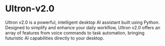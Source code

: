 # Ultron-v2.0
Ultron v2.0 is a powerful, intelligent desktop AI assistant built using Python. Designed to simplify and enhance your daily workflow, Ultron v2.0 offers an array of features from voice commands to task automation, bringing futuristic AI capabilities directly to your desktop.
